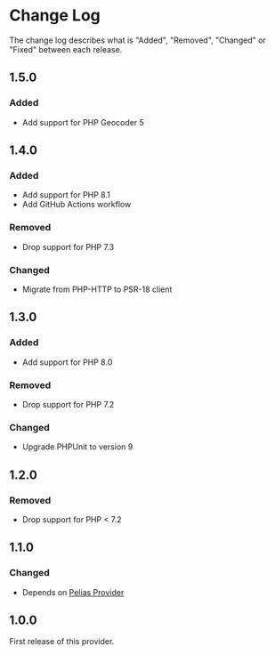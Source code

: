 # Change Log

The change log describes what is "Added", "Removed", "Changed" or "Fixed" between each release.

## 1.5.0

### Added

- Add support for PHP Geocoder 5

## 1.4.0

### Added

- Add support for PHP 8.1
- Add GitHub Actions workflow

### Removed

- Drop support for PHP 7.3

### Changed

- Migrate from PHP-HTTP to PSR-18 client

## 1.3.0

### Added

- Add support for PHP 8.0

### Removed

- Drop support for PHP 7.2

### Changed

- Upgrade PHPUnit to version 9

## 1.2.0

### Removed

- Drop support for PHP < 7.2

## 1.1.0

### Changed

- Depends on [Pelias Provider](https://github.com/geocoder-php/pelias-provider)

## 1.0.0

First release of this provider.
